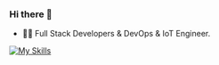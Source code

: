 ### Hi there 👋

- 🧑‍💻 Full Stack Developers & DevOps & IoT Engineer.

[![My Skills](https://skillicons.dev/icons?i=py,go,rabbitmq,grafana,prometheus,graphql,mongodb,mysql,postgres,sqlite,ubuntu,windows,postman,nginx,kafka,nodejs,npm,openstack,js,react,vite,fastapi,kubernetes,docker,github,aws,discord,raspberrypi,vscode,redis)](https://skillicons.dev)
  
<!--
**luoyingjuntorino/luoyingjuntorino** is a ✨ _special_ ✨ repository because its `README.md` (this file) appears on your GitHub profile.

Here are some ideas to get you started:

- 🔭 I’m currently working on ...
- 🌱 I’m currently learning ...
- 👯 I’m looking to collaborate on ...
- 🤔 I’m looking for help with ...
- 💬 Ask me about ...
- 📫 How to reach me: ...
- 😄 Pronouns: ...
- ⚡ Fun fact: ...
-->
<!--
![Top Langs](https://github-readme-stats.vercel.app/api/top-langs/?username=luoyingjuntorino&layout=compact)
